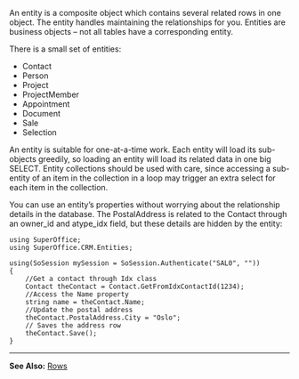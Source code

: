 <properties date="2016-05-10"
SortOrder="11"
/>

An entity is a composite object which contains several related rows in one object. The entity handles maintaining the relationships for you. Entities are business objects – not all tables have a corresponding entity.

There is a small set of entities:

* Contact
* Person
* Project
* ProjectMember
* Appointment
* Document
* Sale
* Selection

 

An entity is suitable for one-at-a-time work. Each entity will load its sub-objects greedily, so loading an entity will load its related data in one big SELECT. Entity collections should be used with care, since accessing a sub-entity of an item in the collection in a loop may trigger an extra select for each item in the collection.

You can use an entity’s properties without worrying about the relationship details in the database. The PostalAddress is related to the Contact through an owner\_id and atype\_idx field, but these details are hidden by the entity:

```
using SuperOffice;
using SuperOffice.CRM.Entities;
 
using(SoSession mySession = SoSession.Authenticate("SAL0", ""))
{
    //Get a contact through Idx class
    Contact theContact = Contact.GetFromIdxContactId(1234);
    //Access the Name property
    string name = theContact.Name;
    //Update the postal address
    theContact.PostalAddress.City = "Oslo";
    // Saves the address row
    theContact.Save();
}
```

 

------------------------------------------------------------------------

**See Also:** [Rows](../Persistence%20Layers/Rows.htm)
